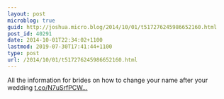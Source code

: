 ```yaml
---
layout: post
microblog: true
guid: http://joshua.micro.blog/2014/10/01/t517276245986652160.html
post_id: 40291
date: 2014-10-01T22:34:02+1100
lastmod: 2019-07-30T17:41:44+1100
type: post
url: /2014/10/01/t517276245986652160.html
---
```

All the information for brides on how to change your name after your wedding [t.co/N7uSrfPCW...](http://t.co/N7uSrfPCWL)
